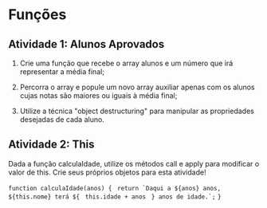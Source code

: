 # Funções

## Atividade 1: Alunos Aprovados

1. Crie uma função que recebe o array alunos e um número que irá representar a média final;

2. Percorra o array e popule um novo array auxiliar apenas com os alunos cujas notas são maiores ou iguais à média final;

3. Utilize a técnica "object destructuring" para manipular as propriedades desejadas de cada aluno.

## Atividade 2: This

Dada a função calculaIdade, utilize os métodos call e apply para modificar o valor de this. Crie seus próprios objetos para esta atividade!

`function calculaIdade(anos) {`
`` return `Daqui a ${anos} anos, ${this.nome} terá ${``
` this.idade + anos`
`` } anos de idade.`;``
`}`
